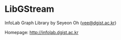 # LibGStream
InfoLab Graph Library by Seyeon Oh (vee@dgist.ac.kr)

Homepage: http://infolab.dgist.ac.kr
